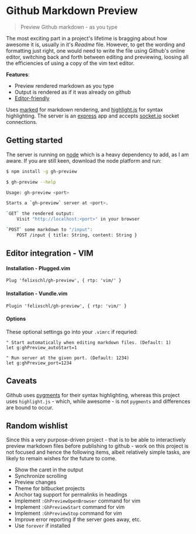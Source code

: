 # Github Markdown Preview

> Preview Github markdown - as you type

The most exciting part in a project's lifetime is bragging about how awesome it
is, usually in it's _Readme_ file.  However, to get the wording and formatting
just right, one would need to write the file using Github's online editor,
switching back and forth between editing and previewing, loosing all the
efficiencies of using a copy of the vim text editor.

**Features**:
* Preview rendered markdown as you type
* Output is rendered as if it was already on github
* [Editor-friendly](#test)

Uses [marked](https://www.npmjs.com/package/marked) for markdown rendering, and
[highlight.js](https://highlightjs.org/) for syntax highlighting. The server is
an [express](https://www.npmjs.com/package/express) app and accepts
[socket.io](https://www.npmjs.com/package/socket.io) socket connections.

## Getting started

The server is running on [node](http://nodejs.org/) which is a heavy dependency
to add, as I am aware. If you are still keen, download the node platform and
run:

```sh
$ npm install -g gh-preview
```

```sh
$ gh-preview --help

Usage: gh-preview <port>

Starts a `gh-preview` server at <port>.

`GET` the rendered output:
    Visit "http://localhost:<port>" in your browser

`POST` some markdown to "/input":
    POST /input { title: String, content: String }
```

## Editor integration - VIM

#### Installation - Plugged.vim

```vim
Plug 'felixschl/gh-preview', { rtp: 'vim/' }
```

#### Installation - Vundle.vim

```vim
Plugin 'felixschl/gh-preview', { rtp: 'vim/' }
```

#### Options

These optional settings go into your `.vimrc` if requried:

```vim
" Start automatically when editing markdown files. (Default: 1)
let g:ghPreview_autoStart=1

" Run server at the given port. (Default: 1234)
let g:ghPreview_port=1234
```

## Caveats

Github uses [pygments](http://pygments.org/) for their syntax highlighting,
whereas this project uses `highlight.js` - which, while awesome - is not
`pygments` and differences are bound to occur.

## Random wishlist

Since this a very purpose-driven project - that is to be able to interactively
preview markdown files before publishing to github - work on this project is not
focused and hence the following items, albeit relatively simple tasks, are
likely to remain wishes for the future to come.

* Show the caret in the output
* Synchronize scrolling
* Preview changes
* Theme for bitbucket projects
* Anchor tag support for permalinks in headings
* Implement `:GhPreviewOpenBrowser` command for vim
* Implement `:GhPreviewStart` command for vim
* Implement `:GhPreviewStop` command for vim
* Improve error reporting if the server goes away, etc.
* Use `forever` if installed
